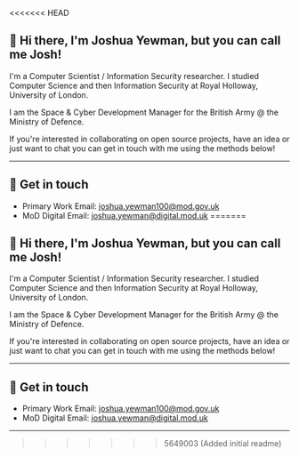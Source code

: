 <<<<<<< HEAD
## 👋 Hi there, I'm Joshua Yewman, but you can call me Josh! 

I'm a Computer Scientist / Information Security researcher. I studied Computer Science and then Information Security at Royal Holloway, University of London.

I am the Space & Cyber Development Manager for the British Army @ the Ministry of Defence.

If you're interested in collaborating on open source projects, have an idea or just want to chat you can get in touch with me using the methods below!

--- 

## 🌌 Get in touch 

- Primary Work Email: [joshua.yewman100@mod.gov.uk](mailto:joshua.yewman100@mod.gov.uk)
- MoD Digital Email: [joshua.yewman@digital.mod.uk](mailto:joshua.yewman@digital.mod.uk)
=======
## 👋 Hi there, I'm Joshua Yewman, but you can call me Josh! 

I'm a Computer Scientist / Information Security researcher. I studied Computer Science and then Information Security at Royal Holloway, University of London.

I am the Space & Cyber Development Manager for the British Army @ the Ministry of Defence.

If you're interested in collaborating on open source projects, have an idea or just want to chat you can get in touch with me using the methods below!

--- 

## 🌌 Get in touch 

- Primary Work Email: [joshua.yewman100@mod.gov.uk](mailto:joshua.yewman100@mod.gov.uk)
- MoD Digital Email: [joshua.yewman@digital.mod.uk](mailto:joshua.yewman@digital.mod.uk)

--- 
>>>>>>> 5649003 (Added initial readme)
